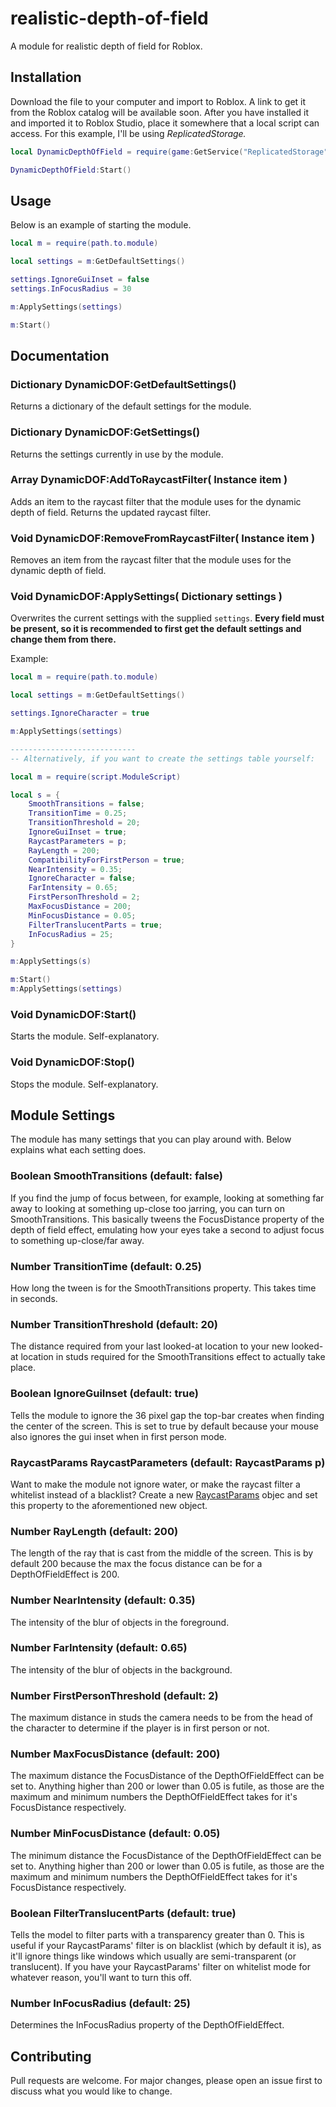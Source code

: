 # realistic-depth-of-field
A module for realistic depth of field for Roblox.

## Installation

Download the file to your computer and import to Roblox. A link to get it from the Roblox catalog will be available soon.
After you have installed it and imported it to Roblox Studio, place it somewhere that a local script can access. For this example, I'll be using *ReplicatedStorage.*

```lua
local DynamicDepthOfField = require(game:GetService("ReplicatedStorage").path.to.module)

DynamicDepthOfField:Start()
```

## Usage

Below is an example of starting the module.

```lua
local m = require(path.to.module)

local settings = m:GetDefaultSettings()

settings.IgnoreGuiInset = false
settings.InFocusRadius = 30

m:ApplySettings(settings)

m:Start()
```

## Documentation

### Dictionary DynamicDOF:GetDefaultSettings()

Returns a dictionary of the default settings for the module.

### Dictionary DynamicDOF:GetSettings()

Returns the settings currently in use by the module.

### Array DynamicDOF:AddToRaycastFilter( Instance item )

Adds an item to the raycast filter that the module uses for the dynamic depth of field. Returns the updated raycast filter.

### Void DynamicDOF:RemoveFromRaycastFilter( Instance item )

Removes an item from the raycast filter that the module uses for the dynamic depth of field.

### Void DynamicDOF:ApplySettings( Dictionary settings )

Overwrites the current settings with the supplied `settings`. **Every field must be present, so it is recommended to first get the default settings and change them from there.**

Example:

```lua
local m = require(path.to.module)

local settings = m:GetDefaultSettings()

settings.IgnoreCharacter = true

m:ApplySettings(settings)

----------------------------
-- Alternatively, if you want to create the settings table yourself:

local m = require(script.ModuleScript)

local s = {
	SmoothTransitions = false;
	TransitionTime = 0.25;
	TransitionThreshold = 20;
	IgnoreGuiInset = true;
	RaycastParameters = p;
	RayLength = 200;
	CompatibilityForFirstPerson = true;
	NearIntensity = 0.35;
	IgnoreCharacter = false;
	FarIntensity = 0.65;
	FirstPersonThreshold = 2;
	MaxFocusDistance = 200;
	MinFocusDistance = 0.05;
	FilterTranslucentParts = true;
	InFocusRadius = 25;
}

m:ApplySettings(s)

m:Start()
m:ApplySettings(settings)
```

### Void DynamicDOF:Start()

Starts the module. Self-explanatory.

### Void DynamicDOF:Stop()

Stops the module. Self-explanatory.

## Module Settings

The module has many settings that you can play around with. Below explains what each setting does.

### Boolean SmoothTransitions (default: false)

If you find the jump of focus between, for example, looking at something far away to looking at something up-close too jarring, you can turn on SmoothTransitions. This basically tweens the FocusDistance property of the depth of field effect, emulating how your eyes take a second to adjust focus to something up-close/far away.

### Number TransitionTime (default: 0.25)

How long the tween is for the SmoothTransitions property. This takes time in seconds.

### Number TransitionThreshold (default: 20)

The distance required from your last looked-at location to your new looked-at location in studs required for the SmoothTransitions effect to actually take place.

### Boolean IgnoreGuiInset (default: true)

Tells the module to ignore the 36 pixel gap the top-bar creates when finding the center of the screen. This is set to true by default because your mouse also ignores the gui inset when in first person mode.

### RaycastParams RaycastParameters (default: RaycastParams p)

Want to make the module not ignore water, or make the raycast filter a whitelist instead of a blacklist? Create a new [RaycastParams](https://developer.roblox.com/en-us/api-reference/datatype/RaycastParams) objec and set this property to the aforementioned new object.

### Number RayLength (default: 200)

The length of the ray that is cast from the middle of the screen. This is by default 200 because the max the focus distance can be for a DepthOfFieldEffect is 200.

### Number NearIntensity (default: 0.35)

The intensity of the blur of objects in the foreground.

### Number FarIntensity (default: 0.65)

The intensity of the blur of objects in the background.

### Number FirstPersonThreshold (default: 2)

The maximum distance in studs the camera needs to be from the head of the character to determine if the player is in first person or not.

### Number MaxFocusDistance (default: 200)

The maximum distance the FocusDistance of the DepthOfFieldEffect can be set to. Anything higher than 200 or lower than 0.05 is futile, as those are the maximum and minimum numbers the DepthOfFieldEffect takes for it's FocusDistance respectively.

### Number MinFocusDistance (default: 0.05)

The minimum distance the FocusDistance of the DepthOfFieldEffect can be set to. Anything higher than 200 or lower than 0.05 is futile, as those are the maximum and minimum numbers the DepthOfFieldEffect takes for it's FocusDistance respectively.

### Boolean FilterTranslucentParts (default: true)

Tells the model to filter parts with a transparency greater than 0. This is useful if your RaycastParams' filter is on blacklist (which by default it is), as it'll ignore things like windows which usually are semi-transparent (or translucent). If you have your RaycastParams' filter on whitelist mode for whatever reason, you'll want to turn this off.

### Number InFocusRadius (default: 25) 

Determines the InFocusRadius property of the DepthOfFieldEffect.

## Contributing
Pull requests are welcome. For major changes, please open an issue first to discuss what you would like to change.
